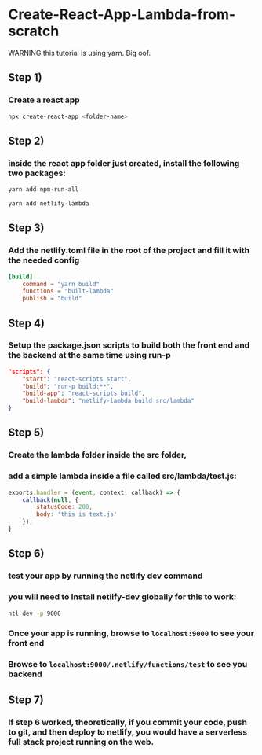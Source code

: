 
# Create-React-App-Lambda-from-scratch
WARNING this tutorial is using yarn. Big oof.
## Step 1)
### Create a react app
```bash
npx create-react-app <folder-name>
```
## Step 2)
### inside the react app folder just created, install the following two packages:
```bash
yarn add npm-run-all
```
```bash
yarn add netlify-lambda
```
## Step 3)
### Add the netlify.toml file in the root of the project and fill it with the needed config
```toml
[build]
    command = "yarn build"
    functions = "built-lambda"
    publish = "build"
```
## Step 4)
### Setup the package.json scripts to build both the front end and the backend at the same time using run-p
```json
"scripts": {
    "start": "react-scripts start",
    "build": "run-p build:**",
    "build-app": "react-scripts build",
    "build-lambda": "netlify-lambda build src/lambda"
}
```
## Step 5)
### Create the lambda folder inside the src folder,
### add a simple lambda inside a file called src/lambda/test.js:
```javascript
exports.handler = (event, context, callback) => {
    callback(null, {
        statusCode: 200,
        body: 'this is text.js'
    });
}
```
## Step 6)
### test your app by running the netlify dev command
### you will need to install netlify-dev globally for this to work:
``` bash
ntl dev -p 9000
```
### Once your app is running, browse to ```localhost:9000``` to see your front end
### Browse to ```localhost:9000/.netlify/functions/test``` to see you backend
## Step 7)
### If step 6 worked, theoretically, if you commit your code, push to git, and then deploy to netlify, you would have a serverless full stack project running on the web.
